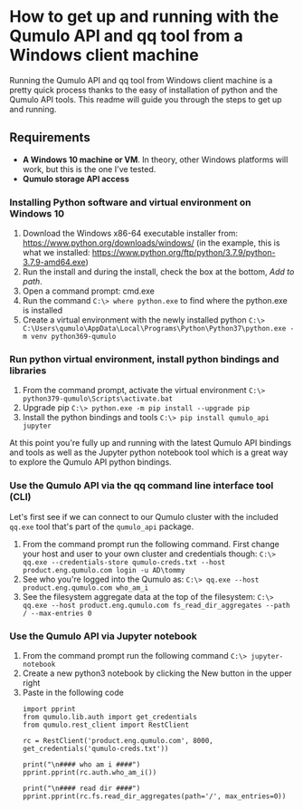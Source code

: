 # How to get up and running with the Qumulo API and qq tool from a Windows client machine

Running the Qumulo API and qq tool from Windows client machine is a pretty quick process thanks to the easy of installation of python and the Qumulo API tools. This readme will guide you through the steps to get up and running.

## Requirements

* **A Windows 10 machine or VM**. In theory, other Windows platforms will work, but this is the one I've tested.
* **Qumulo storage API access**

### Installing Python software and virtual environment on Windows 10

1. Download the Windows x86-64 executable installer from: https://www.python.org/downloads/windows/ (in the example, this is what we installed: https://www.python.org/ftp/python/3.7.9/python-3.7.9-amd64.exe)
1. Run the install and during the install, check the box at the bottom, *Add to path*.
1. Open a command prompt: cmd.exe
1. Run the command `C:\> where python.exe` to find where the python.exe is installed
1. Create a virtual environment with the newly installed python
    `C:\> C:\Users\qumulo\AppData\Local\Programs\Python\Python37\python.exe -m venv python369-qumulo`


### Run python virtual environment, install python bindings and libraries

1. From the command prompt, activate the virtual environment
    `C:\> python379-qumulo\Scripts\activate.bat`
1. Upgrade pip
    `C:\> python.exe -m pip install --upgrade pip`
1. Install the python bindings and tools
    `C:\> pip install qumulo_api jupyter`

At this point you're fully up and running with the latest Qumulo API bindings and tools as well as the Jupyter python notebook tool which is a great way to explore the Qumulo API python bindings.


### Use the Qumulo API via the qq command line interface tool (CLI)

Let's first see if we can connect to our Qumulo cluster with the included `qq.exe` tool that's part of the `qumulo_api` package.

1. From the command prompt run the following command. First change your host and user to your own cluster and credentials though:
    `C:\> qq.exe --credentials-store qumulo-creds.txt --host product.eng.qumulo.com login -u AD\tommy`
1. See who you're logged into the Qumulo as:
    `C:\> qq.exe --host product.eng.qumulo.com who_am_i`
1. See the filesystem aggregate data at the top of the filesystem:
    `C:\> qq.exe --host product.eng.qumulo.com fs_read_dir_aggregates --path / --max-entries 0`

### Use the Qumulo API via Jupyter notebook

1. From the command prompt run the following command
    `C:\> jupyter-notebook`
1. Create a new python3 notebook by clicking the New button in the upper right
1. Paste in the following code 
    ```
    import pprint
    from qumulo.lib.auth import get_credentials
    from qumulo.rest_client import RestClient

    rc = RestClient('product.eng.qumulo.com', 8000, get_credentials('qumulo-creds.txt'))

    print("\n#### who am i ####")
    pprint.pprint(rc.auth.who_am_i())
    
    print("\n#### read dir ####")
    pprint.pprint(rc.fs.read_dir_aggregates(path='/', max_entries=0))
    ```

